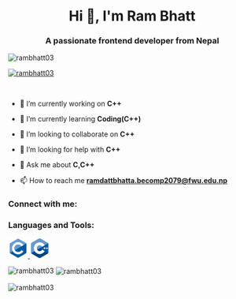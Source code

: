 <h1 align="center">Hi 👋, I'm Ram Bhatt</h1>
<h3 align="center">A passionate frontend developer from Nepal</h3>

<p align="left"> <img src="https://komarev.com/ghpvc/?username=rambhatt03&label=Profile%20views&color=0e75b6&style=flat" alt="rambhatt03" /> </p>

<p align="left"> <a href="https://github.com/ryo-ma/github-profile-trophy"><img src="https://github-profile-trophy.vercel.app/?username=rambhatt03" alt="rambhatt03" /></a> </p>

<p align="left"> <a href="https://twitter.com/" target="blank"><img src="https://img.shields.io/twitter/follow/?logo=twitter&style=for-the-badge" alt="" /></a> </p>

- 🔭 I’m currently working on **C++**

- 🌱 I’m currently learning **Coding(C++)**

- 👯 I’m looking to collaborate on **C++**

- 🤝 I’m looking for help with **C++**

- 💬 Ask me about **C,C++**

- 📫 How to reach me **ramdattbhatta.becomp2079@fwu.edu.np**

<h3 align="left">Connect with me:</h3>
<p align="left">
</p>

<h3 align="left">Languages and Tools:</h3>
<p align="left"> <a href="https://www.cprogramming.com/" target="_blank" rel="noreferrer"> <img src="https://raw.githubusercontent.com/devicons/devicon/master/icons/c/c-original.svg" alt="c" width="40" height="40"/> </a> <a href="https://www.w3schools.com/cpp/" target="_blank" rel="noreferrer"> <img src="https://raw.githubusercontent.com/devicons/devicon/master/icons/cplusplus/cplusplus-original.svg" alt="cplusplus" width="40" height="40"/> </a> </p>

<p><img align="left" src="https://github-readme-stats.vercel.app/api/top-langs?username=rambhatt03&show_icons=true&locale=en&layout=compact" alt="rambhatt03" /></p>

<p>&nbsp;<img align="center" src="https://github-readme-stats.vercel.app/api?username=rambhatt03&show_icons=true&locale=en" alt="rambhatt03" /></p>

<p><img align="center" src="https://github-readme-streak-stats.herokuapp.com/?user=rambhatt03&" alt="rambhatt03" /></p>
